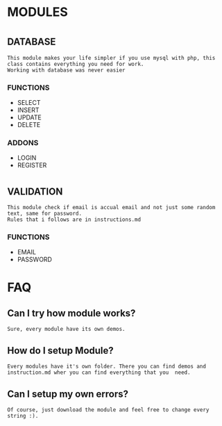 # MODULES
#
## DATABASE
    This module makes your life simpler if you use mysql with php, this class contains everything you need for work.
    Working with database was never easier
### FUNCTIONS
  - SELECT
  - INSERT
  - UPDATE
  - DELETE
### ADDONS
  - LOGIN
  - REGISTER
#
## VALIDATION
    This module check if email is accual email and not just some random text, same for password.
    Rules that i follows are in instructions.md
### FUNCTIONS
  - EMAIL
  - PASSWORD
#
#
# FAQ
## Can I try how module works?
    Sure, every module have its own demos.
## How do I setup Module?
    Every modules have it's own folder. There you can find demos and instruction.md wher you can find everything that you  need.
## Can I setup my own errors?
    Of course, just download the module and feel free to change every string :).
